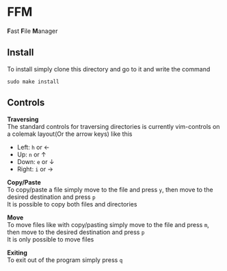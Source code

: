 # FFM

**F**ast **F**ile **M**anager

## Install

To install simply clone this directory and go to it and write the command
```
sudo make install
```

## Controls

**Traversing**  
The standard controls for traversing directories is currently vim-controls on a colemak layout(Or the arrow keys) like this
- Left: `h` or &larr;
- Up: `n` or &uarr;
- Down: `e` or &darr;
- Right: `i` or &rarr;

**Copy/Paste**  
To copy/paste a file simply move to the file and press `y`, then move to the desired destination and press `p`  
It is possible to copy both files and directories

**Move**  
To move files like with copy/pasting simply move to the file and press `m`, then move to the desired destination and press `p`  
It is only possible to move files

**Exiting**  
To exit out of the program simply press `q`
